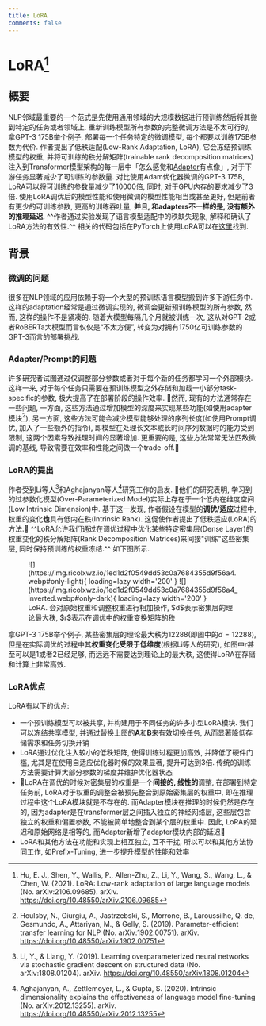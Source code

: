 ```yaml
---
title: LoRA
comments: false
---
```


# LoRA[^1]

## 概要

NLP邻域最重要的一个范式是先使用通用领域的大规模数据进行预训练然后将其搬到特定的任务或者领域上. 重新训练模型所有参数的完整微调方法是不太可行的, 拿GPT-3 175B举个例子, 部署每一个任务特定的微调模型, 每个都要以训练175B参数为代价. 作者提出了低秩适配(Low-Rank Adaptation, LoRA), 它会冻结预训练模型的权重, 并将可训练的秩分解矩阵(trainable rank decomposition matrices)注入到Transformer模型架构的每一层中「怎么感觉和[Adapter](/algorithm/neural-network/transfer-learning/adapter)有点像」, 对于下游任务显著减少了可训练的参数量. 对比使用Adam优化器微调的GPT-3 175B, LoRA可以将可训练的参数量减少了10000倍, 同时, 对于GPU内存的要求减少了3倍. 使用LoRA调优后的模型性能和使用微调的模型性能相当或甚至更好, 但是前者有更少的可训练参数, 更高的训练吞吐量, **并且, 和adapters不一样的是, 没有额外的推理延迟**. ^^作者通过实验发现了语言模型适配中的秩缺失现象, 解释和确认了LoRA方法的有效性.^^ 相关的代码包括在PyTorch上使用LoRA可以在[这里](https://github.com/microsoft/LoRA)找到. 

## 背景

### 微调的问题

很多在NLP领域的应用依赖于将一个大型的预训练语言模型搬到许多下游任务中. 这样的adaptation经常是通过微调实现的, 微调会更新预训练模型的所有参数, 然而, 这样的操作不是紧凑的. 随着大模型每隔几个月就被训练一次, 这从对GPT-2或者RoBERTa大模型而言仅仅是“不太方便”, 转变为对拥有1750亿可训练参数的GPT-3而言的部署挑战.

### Adapter/Prompt的问题

许多研究者试图通过仅调整部分参数或者对于每个新的任务都学习一个外部模块. 这样一来, 对于每个任务只需要在预训练模型之外存储和加载一小部分task-specific的参数, 极大提高了在部署阶段的操作效率. 🌟然而, 现有的方法通常存在一些问题, 一方面, 这些方法通过增加模型的深度来实现某些功能(如使用adapter模块[^2]), 另一方面, 这些方法可能会减少模型能够处理的序列长度(如使用Prompt调优, 加入了一些额外的指令), 即模型在处理长文本或长时间序列数据时的能力受到限制, 这两个因素导致推理时间的显著增加. 更重要的是, 这些方法常常无法匹敌微调的基线, 导致需要在效率和性能之间做一个trade-off.🌟

### LoRA的提出

作者受到Li等人[^6]和Aghajanyan等人[^7]研究工作的启发. 🌟他们的研究表明, 学习到的过参数化模型(Over-Parameterized Model)实际上存在于一个低内在维度空间(Low Intrinsic Dimension)中. 基于这一发现, 作者假设在模型的**调优/适应**过程中, 权重的变化**也**具有低内在秩(Intrinsic Rank). 这促使作者提出了低秩适应(LoRA)的方法.🌟 ^^LoRA允许我们通过在调优过程中优化某些特定密集层(Dense Layer)的权重变化的秩分解矩阵(Rank Decomposition Matrices)来间接"训练"这些密集层, 同时保持预训练的权重冻结.^^ 如下图所示.

<figure markdown='1'>
![](https://img.ricolxwz.io/1ed1d2f0549dd53c0a7684355d9f56a4.webp#only-light){ loading=lazy width='200' }
![](https://img.ricolxwz.io/1ed1d2f0549dd53c0a7684355d9f56a4_inverted.webp#only-dark){ loading=lazy width='200' }
<figcaption>LoRA. 会对原始权重和调整权重进行相加操作, $d$表示密集层的理论最大秩, $r$表示在调优中的权重变换矩阵的秩</figcaption>
</figure>

拿GPT-3 175B举个例子, 某些密集层的理论最大秩为12288(即图中的$d=12288$), 但是在实际调优的过程中其**权重变化受限于低维度**(根据Li等人的研究), 如图中$r$甚至可以是$1$或者$2$已经足够, 而远远不需要达到理论上的最大秩, 这使得LoRA在存储和计算上非常高效.

### LoRA优点

LoRA有以下的优点:

- 一个预训练模型可以被共享, 并构建用于不同任务的许多小型LoRA模块. 我们可以冻结共享模型, 并通过替换上图的$\bm{A}$和$\bm{B}$来有效切换任务, 从而显著降低存储需求和任务切换开销
- LoRA通过优化注入较小的低秩矩阵, 使得训练过程更加高效, 并降低了硬件门槛, 尤其是在使用自适应优化器时候的效果显著, 提升可达到3倍. 传统的训练方法需要计算大部分参数的梯度并维护优化器状态
- 🌟LoRA在调优的时候对密集层的权重是一个**间接的, 线性的**调整, 在部署到特定任务前, LoRA对于权重的调整会被预先整合到原始密集层的权重中, 即在推理过程中这个LoRA模块就是不存在的. 而Adapter模块在推理的时候仍然是存在的, 因为adapter是在transformer层之间插入独立的神经网络层, 这些层包含独立的权重和偏置参数, 不能被简单地整合到某个层的权重中. 因此, LoRA的延迟和原始网络是相等的, 而Adapter新增了adapter模块内部的延迟🌟
- LoRA和其他方法在功能和实现上相互独立, 互不干扰, 所以可以和其他方法协同工作, 如Prefix-Tuning, 进一步提升模型的性能和效率

[^1]: Hu, E. J., Shen, Y., Wallis, P., Allen-Zhu, Z., Li, Y., Wang, S., Wang, L., & Chen, W. (2021). LoRA: Low-rank adaptation of large language models (No. arXiv:2106.09685). arXiv. https://doi.org/10.48550/arXiv.2106.09685
[^2]: Houlsby, N., Giurgiu, A., Jastrzebski, S., Morrone, B., Laroussilhe, Q. de, Gesmundo, A., Attariyan, M., & Gelly, S. (2019). Parameter-efficient transfer learning for NLP (No. arXiv:1902.00751). arXiv. https://doi.org/10.48550/arXiv.1902.00751
[^3]: Rebuffi, S.-A., Bilen, H., & Vedaldi, A. (2017). Learning multiple visual domains with residual adapters (No. arXiv:1705.08045). arXiv. https://doi.org/10.48550/arXiv.1705.08045
[^4]: Li, X. L., & Liang, P. (2021). Prefix-tuning: Optimizing continuous prompts for generation (No. arXiv:2101.00190). arXiv. https://doi.org/10.48550/arXiv.2101.00190
[^5]: Lester, B., Al-Rfou, R., & Constant, N. (2021). The power of scale for parameter-efficient prompt tuning (No. arXiv:2104.08691). arXiv. https://doi.org/10.48550/arXiv.2104.08691
[^6]: Li, Y., & Liang, Y. (2019). Learning overparameterized neural networks via stochastic gradient descent on structured data (No. arXiv:1808.01204). arXiv. https://doi.org/10.48550/arXiv.1808.01204
[^7]: Aghajanyan, A., Zettlemoyer, L., & Gupta, S. (2020). Intrinsic dimensionality explains the effectiveness of language model fine-tuning (No. arXiv:2012.13255). arXiv. https://doi.org/10.48550/arXiv.2012.13255

